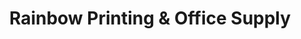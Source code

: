 ---
title: "Rainbow Printing & Office Supply"
url: /incline-village/rainbow-printing-und-office-supply/
shop: Kunst
---